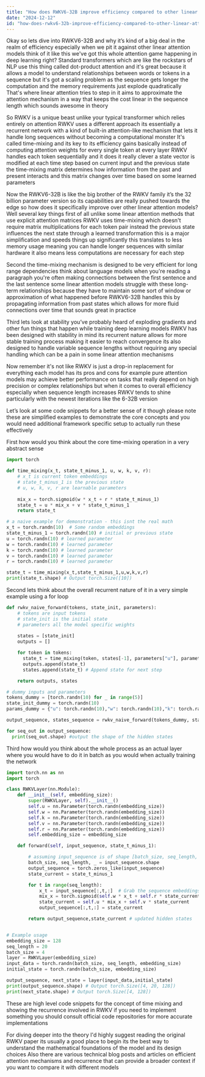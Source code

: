 ```yaml
---
title: "How does RWKV6-32B improve efficiency compared to other linear attention models?"
date: "2024-12-12"
id: "how-does-rwkv6-32b-improve-efficiency-compared-to-other-linear-attention-models"
---
```


Okay so lets dive into RWKV6-32B and why it’s kind of a big deal in the realm of efficiency especially when we pit it against other linear attention models think of it like this we've got this whole attention game happening in deep learning right? Standard transformers which are like the rockstars of NLP use this thing called dot-product attention and it's great because it allows a model to understand relationships between words or tokens in a sequence but it's got a scaling problem as the sequence gets longer the computation and the memory requirements just explode quadratically That's where linear attention tries to step in it aims to approximate the attention mechanism in a way that keeps the cost linear in the sequence length which sounds awesome in theory

So RWKV is a unique beast unlike your typical transformer which relies entirely on attention RWKV uses a different approach its essentially a recurrent network with a kind of built-in attention-like mechanism that lets it handle long sequences without becoming a computational monster It's called time-mixing and its key to its efficiency gains basically instead of computing attention weights for every single token at every layer RWKV handles each token sequentially and it does it really clever a state vector is modified at each time step based on current input and the previous state the time-mixing matrix determines how information from the past and present interacts and this matrix changes over time based on some learned parameters

Now the RWKV6-32B is like the big brother of the RWKV family it’s the 32 billion parameter version so its capabilities are really pushed towards the edge so how does it specifically improve over other linear attention models? Well several key things first of all unlike some linear attention methods that use explicit attention matrices RWKV uses time-mixing which doesn't require matrix multiplications for each token pair instead the previous state influences the next state through a learned transformation this is a major simplification and speeds things up significantly this translates to less memory usage meaning you can handle longer sequences with similar hardware it also means less computations are necessary for each step

Second the time-mixing mechanism is designed to be very efficient for long range dependencies think about language models when you're reading a paragraph you're often making connections between the first sentence and the last sentence some linear attention models struggle with these long-term relationships because they have to maintain some sort of window or approximation of what happened before RWKV6-32B handles this by propagating information from past states which allows for more fluid connections over time that sounds great in practice

Third lets look at stability you’ve probably heard of exploding gradients and other fun things that happen while training deep learning models RWKV has been designed with stability in mind its recurrent nature allows for more stable training process making it easier to reach convergence its also designed to handle variable sequence lengths without requiring any special handling which can be a pain in some linear attention mechanisms

Now remember it's not like RWKV is just a drop-in replacement for everything each model has its pros and cons for example pure attention models may achieve better performance on tasks that really depend on high precision or complex relationships but when it comes to overall efficiency especially when sequence length increases RWKV tends to shine particularly with the newest iterations like the 6-32B version

Let’s look at some code snippets for a better sense of it though please note these are simplified examples to demonstrate the core concepts and you would need additional framework specific setup to actually run these effectively

First how would you think about the core time-mixing operation in a very abstract sense
```python
import torch

def time_mixing(x_t, state_t_minus_1, u, w, k, v, r):
    # x_t is current token embeddings
    # state_t_minus_1 is the previous state
    # u, w, k, v, r are learnable parameters
    
    mix_x = torch.sigmoid(w * x_t + r * state_t_minus_1) 
    state_t = u * mix_x + v * state_t_minus_1
    return state_t

# a naive example for demonstration - this isnt the real math
x_t = torch.randn(10)  # Some random embeddings
state_t_minus_1 = torch.randn(10) # initial or previous state
u = torch.randn(10) # learned parameter
w = torch.randn(10) # learned parameter
k = torch.randn(10) # learned parameter
v = torch.randn(10) # learned parameter
r = torch.randn(10) # learned parameter

state_t = time_mixing(x_t,state_t_minus_1,u,w,k,v,r)
print(state_t.shape) # Output torch.Size([10])
```

Second lets think about the overall recurrent nature of it in a very simple example using a for loop

```python
def rwkv_naive_forward(tokens, state_init, parameters):
    # tokens are input tokens
    # state_init is the initial state
    # parameters all the model specific weights
    
    states = [state_init]
    outputs = []

    for token in tokens:
      state_t = time_mixing(token, states[-1], parameters["u"], parameters["w"], parameters["k"], parameters["v"],parameters["r"])
      outputs.append(state_t)
      states.append(state_t) # Append state for next step

    return outputs, states

# dummy inputs and parameters
tokens_dummy = [torch.randn(10) for _ in range(5)]
state_init_dummy = torch.randn(10)
params_dummy = {"u": torch.randn(10),"w": torch.randn(10),"k": torch.randn(10),"v": torch.randn(10),"r": torch.randn(10)}

output_sequence, states_sequence = rwkv_naive_forward(tokens_dummy, state_init_dummy, params_dummy)

for seq_out in output_sequence:
  print(seq_out.shape) #output the shape of the hidden states
```
Third how would you think about the whole process as an actual layer where you would have to do it in batch as you would when actually training the network

```python
import torch.nn as nn
import torch

class RWKVLayer(nn.Module):
    def __init__(self, embedding_size):
        super(RWKVLayer, self).__init__()
        self.u = nn.Parameter(torch.randn(embedding_size))
        self.w = nn.Parameter(torch.randn(embedding_size))
        self.k = nn.Parameter(torch.randn(embedding_size))
        self.v = nn.Parameter(torch.randn(embedding_size))
        self.r = nn.Parameter(torch.randn(embedding_size))
        self.embedding_size = embedding_size

    def forward(self, input_sequence, state_t_minus_1):

        # assuming input_sequence is of shape [batch_size, seq_length, embedding_size]
        batch_size, seq_length, _ = input_sequence.shape
        output_sequence = torch.zeros_like(input_sequence)
        state_current = state_t_minus_1

        for t in range(seq_length):
            x_t = input_sequence[:,t,:]  # Grab the sequence embeddings one at a time
            mix_x = torch.sigmoid(self.w * x_t + self.r * state_current)
            state_current = self.u * mix_x + self.v * state_current
            output_sequence[:,t,:] = state_current

        return output_sequence,state_current # updated hidden states


# Example usage
embedding_size = 128
seq_length = 20
batch_size = 4
layer = RWKVLayer(embedding_size)
input_data = torch.randn(batch_size, seq_length, embedding_size)
initial_state = torch.randn(batch_size, embedding_size)

output_sequence, next_state = layer(input_data,initial_state)
print(output_sequence.shape) # Output torch.Size([4, 20, 128])
print(next_state.shape) # Output torch.Size([4, 128])
```
These are high level code snippets for the concept of time mixing and showing the recurrence involved in RWKV if you need to implement something you should consult official code repositories for more accurate implementations

For diving deeper into the theory I'd highly suggest reading the original RWKV paper its usually a good place to begin its the best way to understand the mathematical foundations of the model and its design choices Also there are various technical blog posts and articles on efficient attention mechanisms and recurrence that can provide a broader context if you want to compare it with different models
